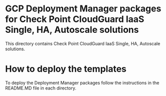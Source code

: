# GCP Deployment Manager packages for Check Point CloudGuard IaaS Single, HA, Autoscale solutions
This directory contains Check Point CloudGuard IaaS Single, HA, Autoscale solutions.

# How to deploy the templates
To deploy the Deployment Manager packages follow the instructions in the README.MD file in each directory.
